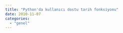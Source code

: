 ```yaml
---
title: "Python'da kullanıcı dostu tarih fonksiyonu"
date: 2010-11-07
categories: 
  - "genel"
---
```



